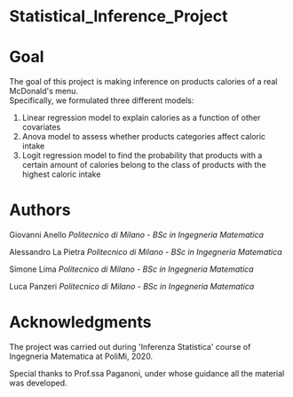 # Statistical_Inference_Project 

# Goal

The goal of this project is making inference on products calories of a real McDonald's menu.  
Specifically, we formulated three different models:
1. Linear regression model to explain calories as a function of other covariates
2. Anova model to assess whether products categories affect caloric intake 
3. Logit regression model to find the probability that products with a certain amount of calories belong to the class of products with the highest caloric intake

# Authors

Giovanni Anello   *Politecnico di Milano - BSc in Ingegneria Matematica*

Alessandro La Pietra    *Politecnico di Milano - BSc in Ingegneria Matematica*

Simone Lima    *Politecnico di Milano - BSc in Ingegneria Matematica*

Luca Panzeri    *Politecnico di Milano - BSc in Ingegneria Matematica*

# Acknowledgments

The project was carried out during 'Inferenza Statistica' course of Ingegneria Matematica at PoliMi, 2020. 

Special thanks to Prof.ssa Paganoni, under whose guidance all the material was developed.
